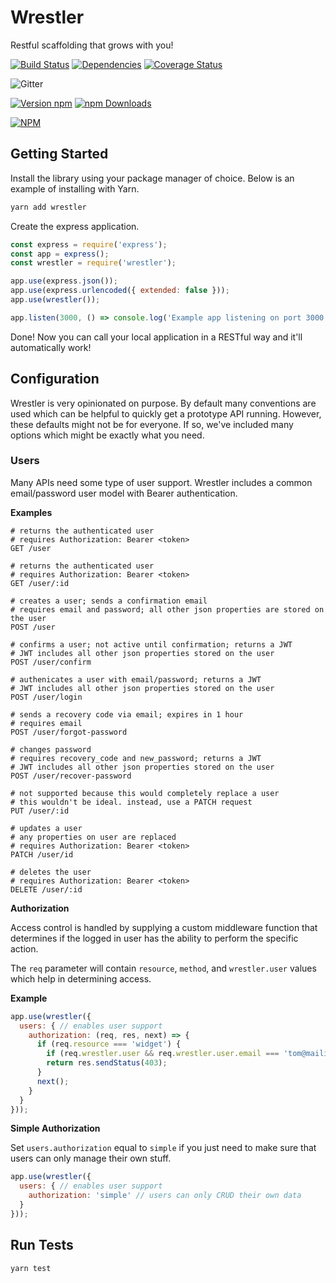 # Wrestler

Restful scaffolding that grows with you!

[![Build Status](https://img.shields.io/travis/sketchdev/wrestler/master.svg?style=flat-square)](https://travis-ci.org/sketchdev/wrestler)
[![Dependencies](https://img.shields.io/david/sketchdev/wrestler.svg?style=flat-square)](https://david-dm.org/sketchdev/wrestler)
[![Coverage Status](https://coveralls.io/repos/github/sketchdev/wrestler/badge.svg?branch=master)](https://coveralls.io/github/sketchdev/wrestler?branch=master)

![Gitter](https://img.shields.io/gitter/room/wrestlerjs/wrestler.js.svg)

[![Version npm](https://img.shields.io/npm/v/wrestler.svg?style=flat-square)](https://www.npmjs.com/package/winston)
[![npm Downloads](https://img.shields.io/npm/dm/wrestler.svg?style=flat-square)](https://npmcharts.com/compare/wrestler?minimal=true)

[![NPM](https://nodei.co/npm/wrestler.png)](https://nodei.co/npm/wrestler/)

## Getting Started

Install the library using your package manager of choice. Below is an example of installing with Yarn.

```bash
yarn add wrestler
```

Create the express application.

```javascript
const express = require('express');
const app = express();
const wrestler = require('wrestler');

app.use(express.json());
app.use(express.urlencoded({ extended: false }));
app.use(wrestler());

app.listen(3000, () => console.log('Example app listening on port 3000!'))
```

Done! Now you can call your local application in a RESTful way and it'll automatically work!

## Configuration

Wrestler is very opinionated on purpose. By default many conventions are used which can be helpful to quickly get a prototype API running.
However, these defaults might not be for everyone. If so, we've included many options which might be exactly what you need.

### Users

Many APIs need some type of user support. Wrestler includes a common email/password user model with Bearer authentication.

__Examples__

```
# returns the authenticated user
# requires Authorization: Bearer <token>
GET /user                        

# returns the authenticated user
# requires Authorization: Bearer <token>
GET /user/:id                    

# creates a user; sends a confirmation email
# requires email and password; all other json properties are stored on the user
POST /user                        

# confirms a user; not active until confirmation; returns a JWT
# JWT includes all other json properties stored on the user
POST /user/confirm                

# authenicates a user with email/password; returns a JWT
# JWT includes all other json properties stored on the user
POST /user/login                  

# sends a recovery code via email; expires in 1 hour
# requires email
POST /user/forgot-password        

# changes password
# requires recovery_code and new_password; returns a JWT
# JWT includes all other json properties stored on the user
POST /user/recover-password       

# not supported because this would completely replace a user
# this wouldn't be ideal. instead, use a PATCH request
PUT /user/:id                    

# updates a user
# any properties on user are replaced
# requires Authorization: Bearer <token>
PATCH /user/id                     

# deletes the user
# requires Authorization: Bearer <token>
DELETE /user/:id
```

__Authorization__

Access control is handled by supplying a custom middleware function that determines if the logged in user
has the ability to perform the specific action.

The `req` parameter will contain `resource`, `method`, and `wrestler.user` values which help in determining access. 

__Example__

```js
app.use(wrestler({
  users: { // enables user support
    authorization: (req, res, next) => {
      if (req.resource === 'widget') {
        if (req.wrestler.user && req.wrestler.user.email === 'tom@mailinator.com') return next();
        return res.sendStatus(403);
      }
      next();
    }
  }
}));
```

__Simple Authorization__

Set `users.authorization` equal to `simple` if you just need to make sure that users can only manage their own stuff.

```js
app.use(wrestler({
  users: { // enables user support
    authorization: 'simple' // users can only CRUD their own data
  }
}));
```


## Run Tests

```bash
yarn test
```
